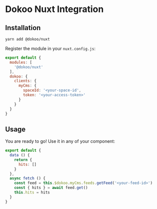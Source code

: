 # Dokoo Nuxt Integration

## Installation

```
yarn add @dokoo/nuxt
```

Register the module in your `nuxt.config.js`:

```javascript
export default {
  modules: [
    '@dokoo/nuxt'  
  ],
  dokoo: {
    clients: {
      myCms: {
        spaceId: '<your-space-id',
        token: '<your-access-token>'
      }
    }      
  } 
}
```

## Usage 
You are ready to go! Use it in any of your component:

```javascript
export default {
  data () {
    return {
      hits: []
    }
  },
  async fetch () {
    const feed = this.$dokoo.myCms.feeds.getFeed('<your-feed-id>')
    const { hits } = await feed.get()
    this.hits = hits
  }    
}
```
